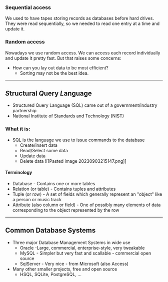 ### Sequential access
We used to have tapes storing records as databases before hard drives. They were read sequentially, so we needed to read one entry at a time and update it. 
### Random access
Nowadays we use random access. We can access each record individually and update it pretty fast. But that raises some concerns: 
- How can you lay out data to be most efficient?
	- Sorting may not be the best idea.

---
## *S*tructural *Q*uery *L*anguage
- Structured Query Language (SQL) came out of a government/industry partnership
- National Institute of Standards and Technology (NIST)
### What it is:
- SQL is the language we use to issue commands to the database
	- Create/insert data
	- Read/Select some data
	- Update data
	- Delete data
	 ![[Pasted image 20230903215147.png]]
#### Terminology
- Database - Contains one or more tables
- Relation (or table) - Contains tuples and attributes
- Tuple (or row) - A set of fields which generally represent an "object" like a person or music track
- Attribute (also column or field) - One of possibly many elements of data corresponding to the object represented by the row

---
## Common Database Systems
- Three major Database Management Systems in wide use
	- Oracle -Large, commercial, enterprise-style, very tweakable
	- MySQL - Simpler but very fast and scallable - commercial open source
	- SqlServer - Very nice - from Microsoft (also Access)
- Many other smaller projects, free and open source
	- HSQL, SQLite, PostgreSQL, ...